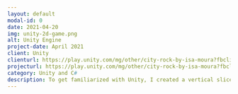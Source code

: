 ```yaml
---
layout: default
modal-id: 0
date: 2021-04-20
img: unity-2d-game.png
alt: Unity Engine
project-date: April 2021
client: Unity
clienturl: https://play.unity.com/mg/other/city-rock-by-isa-moura?fbclid=IwAR2o08rlDB2rNUXxan8BHN2H_NOvJYq5eoBLCVEW_hMQvH4kIhA1EDpQ_vg
projecturl: https://play.unity.com/mg/other/city-rock-by-isa-moura?fbclid=IwAR2o08rlDB2rNUXxan8BHN2H_NOvJYq5eoBLCVEW_hMQvH4kIhA1EDpQ_vg
category: Unity and C#
description: To get familiarized with Unity, I created a vertical slice for a 2D Game. The goal is to reach the taxi. </ br> You will face enemies along the way, careful about falling from the buildings of City Rock. You can keep track of the time and beat your scores. More would be included in a real level, such as gems, buffers, enemy variatios and  weapons. </ br> Play the game <a href="https://play.unity.com/mg/other/city-rock-by-isa-moura?fbclid=IwAR2o08rlDB2rNUXxan8BHN2H_NOvJYq5eoBLCVEW_hMQvH4kIhA1EDpQ_vg" target="_blank">here</a>.</ br> All logic coded by me using C# and Unity Engine. Pixel art provided from Unity's free comunity resources but Tile framing organized by me to create the game. Music is from brazilian beat maker <a href="https://soundcloud.com/vcek808/truth" target="_blank">VCEK</a>.
---
```

